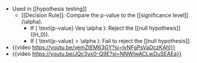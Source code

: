 - Used in [[hypothesis testing]]
	- [[Decision Rule]]: Compare the p-value to the [[significance level]] \(\alpha\).
		- If \( \text{p-value} \leq \alpha \): Reject the [[null hypothesis]] (\(H_0\)).
		- If \( \text{p-value} > \alpha \): Fail to reject the [[null hypothesis]].
- {{video https://youtu.be/vemZtEM63GY?si=lvNFgPsVaDczKAhl}}
- {{video https://youtu.be/JQc3yx0-Q9E?si=NNWIwACLwDuSEAEa}}